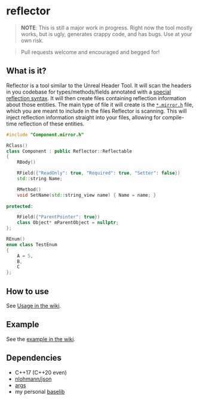 # reflector

> **NOTE**: This is still a major work in progress. Right now the tool mostly works, but is ugly, generates crappy code, and has bugs. Use at your own risk.

> Pull requests welcome and encouraged and begged for!

## What is it?

Reflector is a tool similar to the Unreal Header Tool. It will scan the headers in you codebase for types/methods/fields annotated with a [special reflection syntax](https://github.com/ghassanpl/reflector/wiki/Usage#code-requirements). It will then create files containing reflection information about those entities. The main type of file it will create is the [`*.mirror.h`](https://github.com/ghassanpl/reflector/wiki/Artifacts#mirrorh) file, which you are meant to include in the files Reflector is scanning. This will inject reflection information straight into your files, allowing for compile-time reflection of these entities.

```c++
#include "Component.mirror.h"

RClass()
class Component : public Reflector::Reflectable
{
	RBody()

	RField({"ReadOnly": true, "Required": true, "Setter": false})
	std::string Name;

	RMethod()
	void SetName(std::string_view name) { Name = name; }
	
protected:

	RField({"ParentPointer": true})
	class Object* mParentObject = nullptr;
};

REnum()
enum class TestEnum
{
	A = 5,
	B,
	C
};
```

## How to use

See [Usage in the wiki](https://github.com/ghassanpl/reflector/wiki/Usage).

## Example

See the [example in the wiki](https://github.com/ghassanpl/reflector/wiki/Example).

## Dependencies

* C++17 (C++20 even)
* [nlohmann/json](https://github.com/nlohmann/json/)
* [args](https://github.com/Taywee/args)
* my personal [baselib](https://github.com/ghassanpl/baselib)
